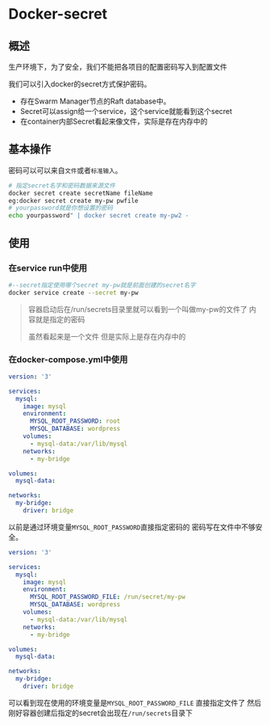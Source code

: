 # Docker-secret

## 概述

生产环境下，为了安全，我们不能把各项目的配置密码写入到配置文件

我们可以引入docker的secret方式保护密码。



* 存在Swarm Manager节点的Raft database中。
* Secret可以assign给一个service，这个service就能看到这个secret
* 在container内部Secret看起来像文件，实际是存在内存中的

## 基本操作

密码可以可以来自`文件`或者`标准输入`。

```sh
# 指定secret名字和密码数据来源文件
docker secret create secretName fileName
eg:docker secret create my-pw pwfile
# yourpassword就是你想设置的密码
echo yourpassword" | docker secret create my-pw2 -
```



## 使用

### 在service run中使用

```sh
#--secret指定使用哪个secret my-pw就是前面创建的secret名字
docker service create --secret my-pw
```

> 容器启动后在/run/secrets目录里就可以看到一个叫做my-pw的文件了 内容就是指定的密码
>
> 虽然看起来是一个文件 但是实际上是存在内存中的



### 在docker-compose.yml中使用

```yaml
version: '3'

services:
  mysql:
    image: mysql
    environment:
      MYSQL_ROOT_PASSWORD: root
      MYSQL_DATABASE: wordpress
    volumes:
      - mysql-data:/var/lib/mysql
    networks:
      - my-bridge

volumes:
  mysql-data:

networks:
  my-bridge:
    driver: bridge
```

以前是通过环境变量`MYSQL_ROOT_PASSWORD`直接指定密码的 密码写在文件中不够安全。

```yaml
version: '3'

services:
  mysql:
    image: mysql
    environment:
      MYSQL_ROOT_PASSWORD_FILE: /run/secret/my-pw
      MYSQL_DATABASE: wordpress
    volumes:
      - mysql-data:/var/lib/mysql
    networks:
      - my-bridge

volumes:
  mysql-data:

networks:
  my-bridge:
    driver: bridge
```
可以看到现在使用的环境变量是`MYSQL_ROOT_PASSWORD_FILE` 直接指定文件了 然后刚好容器创建后指定的secret会出现在`/run/secrets`目录下 